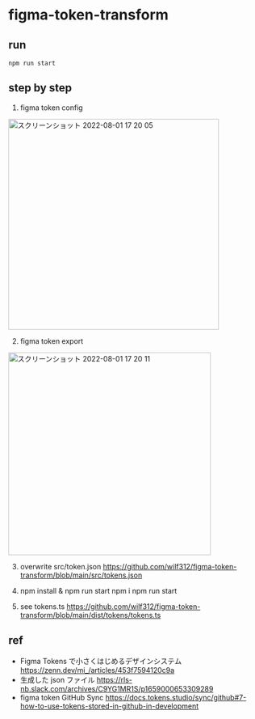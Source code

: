 # figma-token-transform


## run


```
npm run start
```

## step by step

1. figma token config

<img width="417" alt="スクリーンショット 2022-08-01 17 20 05" src="https://user-images.githubusercontent.com/2202197/182105603-5212ca93-feaf-4072-b76f-688b9df0d45a.png">

2. figma token export
<img width="401" alt="スクリーンショット 2022-08-01 17 20 11" src="https://user-images.githubusercontent.com/2202197/182105642-7fb4ad44-bbc3-45d6-b5cc-9d7e1b1325a1.png">

3. overwrite src/token.json
https://github.com/wilf312/figma-token-transform/blob/main/src/tokens.json

4. npm install & npm run start
npm i
npm run start

5. see tokens.ts
https://github.com/wilf312/figma-token-transform/blob/main/dist/tokens/tokens.ts




## ref

- Figma Tokens で小さくはじめるデザインシステム https://zenn.dev/mi_/articles/453f7594120c9a
- 生成した json ファイル https://rls-nb.slack.com/archives/C9YG1MR1S/p1659000653309289
- figma token GitHub Sync https://docs.tokens.studio/sync/github#7-how-to-use-tokens-stored-in-github-in-development

